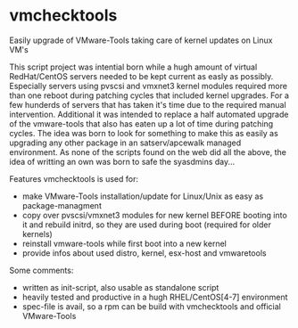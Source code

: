 # vmchecktools
Easily upgrade of VMware-Tools taking care of kernel updates on Linux VM's

This script project was intential born while a hugh amount of virtual RedHat/CentOS
servers needed to be kept current as easly as possibly.
Especially servers using pvscsi and vmxnet3 kernel modules required more than one reboot
during patching cycles that included kernel upgrades. For a few hunderds of servers that
has taken it's time due to the required manual intervention. Additional it was intended
to replace a half automated upgrade of the vmware-tools that also has eaten up a lot of
time during patching cycles.
The idea was born to look for something to make this as easily as upgrading any other 
package in an satserv/apcewalk managed environment. As none of the scripts found on the 
web did all the above, the idea of writting an own was born to safe the syasdmins day...

Features vmchecktools is used for:
- make VMware-Tools installation/update for Linux/Unix as easy as package-managment
- copy over pvscsi/vmxnet3 modules for new kernel BEFORE booting into it
  and rebuild initrd, so they are used during boot (required for older kernels)
- reinstall vmware-tools while first boot into a new kernel
- provide infos about used distro, kernel, esx-host and vmwaretools  

Some comments:
- written as init-script, also usable as standalone script
- heavily tested and productive in a hugh RHEL/CentOS[4-7] environment
- spec-file is avail, so a rpm can be build with vmchecktools and official VMware-Tools 

